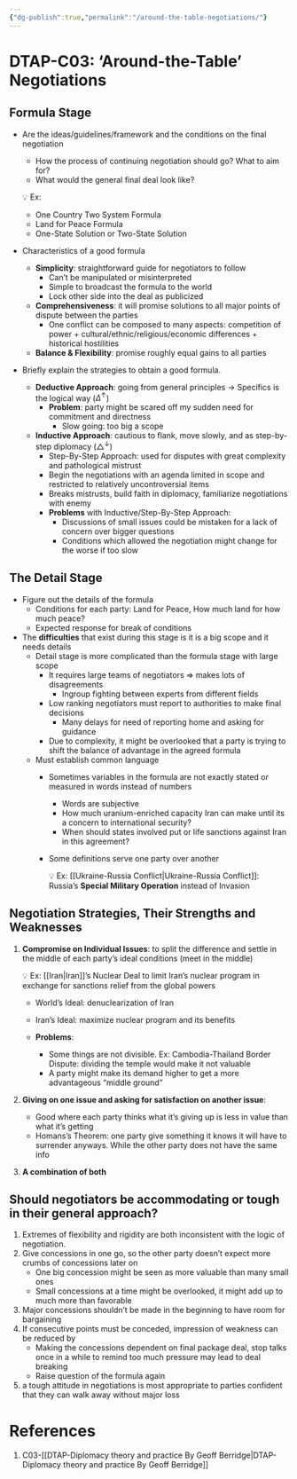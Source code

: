 ```yaml
---
{"dg-publish":true,"permalink":"/around-the-table-negotiations/"}
---
```


# DTAP-C03: ‘Around-the-Table’ Negotiations

## Formula Stage

- Are the ideas/guidelines/framework and the conditions on the final negotiation
    - How the process of continuing negotiation should go? What to aim for?
    - What would the general final deal look like?
    
    💡 Ex:
    
    - One Country Two System Formula
    - Land for Peace Formula
    - One-State Solution or Two-State Solution
    
- Characteristics of a good formula
    - **Simplicity**: straightforward guide for negotiators to follow
        - Can’t be manipulated or misinterpreted
        - Simple to broadcast the formula to the world
        - Lock other side into the deal as publicized
    - **Comprehensiveness**: it will promise solutions to all major points of dispute between the parties
        - One conflict can be composed to many aspects: competition of power + cultural/ethnic/religious/economic differences + historical hostilities
    - **Balance & Flexibility**: promise roughly equal gains to all parties
- Briefly explain the strategies to obtain a good formula.
    - **Deductive Approach**: going from general principles → Specifics is the logical way ($\Delta^\uparrow$)
        - **Problem**: party might be scared off my sudden need for commitment and directness
            - Slow going: too big a scope
    - **Inductive Approach**: cautious to flank, move slowly, and as step-by-step diplomacy ($\triangle^\downarrow$)
        - Step-By-Step Approach: used for disputes with great complexity and pathological mistrust
        - Begin the negotiations with an agenda limited in scope and restricted to relatively uncontroversial items
        - Breaks mistrusts, build faith in diplomacy, familiarize negotiations with enemy
        - **Problems** with Inductive/Step-By-Step Approach:
            - Discussions of small issues could be mistaken for a lack of concern over bigger questions
            - Conditions which allowed the negotiation might change for the worse if too slow

## The Detail Stage

- Figure out the details of the formula
    - Conditions for each party: Land for Peace, How much land for how much peace?
    - Expected response for break of conditions
- The **difficulties** that exist during this stage is it is a big scope and it needs details
    - Detail stage is more complicated than the formula stage with large scope
        - It requires large teams of negotiators ⇒ makes lots of disagreements
            - Ingroup fighting between experts from different fields
        - Low ranking negotiators must report to authorities to make final decisions
            - Many delays for need of reporting home and asking for guidance
        - Due to complexity, it might be overlooked that a party is trying to shift the balance of advantage in the agreed formula
    - Must establish common language
        - Sometimes variables in the formula are not exactly stated or measured in words instead of numbers
            - Words are subjective
            - How much uranium-enriched capacity Iran can make until its a concern to international security?
            - When should states involved put or life sanctions against Iran in this agreement?
        - Some definitions serve one party over another
            
            💡 Ex: [[Ukraine-Russia Conflict\|Ukraine-Russia Conflict]]: Russia’s **Special Military Operation** instead of Invasion

## Negotiation Strategies, Their Strengths and Weaknesses

1. **Compromise on Individual Issues**: to split the difference and settle in the middle of each party’s ideal conditions (meet in the middle)
    
    💡 Ex: [[Iran\|Iran]]’s Nuclear Deal to limit Iran’s nuclear program in exchange for sanctions relief from the global powers
    
    - World’s Ideal: denuclearization of Iran
    - Iran’s Ideal: maximize nuclear program and its benefits
    
    - **Problems**:
        - Some things are not divisible. Ex: Cambodia-Thailand Border Dispute: dividing the temple would make it not valuable
        - A party might make its demand higher to get a more advantageous “middle ground”
2. **Giving on one issue and asking for satisfaction on another issue**:
    - Good where each party thinks what it’s giving up is less in value than what it’s getting
    - Homans’s Theorem: one party give something it knows it will have to surrender anyways. While the other party does not have the same info
3. **A combination of both**

## Should negotiators be accommodating or tough in their general approach?

1. Extremes of flexibility and rigidity are both inconsistent with the logic of negotiation.
2. Give concessions in one go, so the other party doesn’t expect more crumbs of concessions later on
    - One big concession might be seen as more valuable than many small ones
    - Small concessions at a time might be overlooked, it might add up to much more than favorable
3. Major concessions shouldn’t be made in the beginning to have room for bargaining
4. If consecutive points must be conceded, impression of weakness can be reduced by
    - Making the concessions dependent on final package deal, stop talks once in a while to remind too much pressure may lead to deal breaking
    - Raise question of the formula again
5. a tough attitude in negotiations is most appropriate to parties confident that they can walk away without major loss

# References

1. C03-[[DTAP-Diplomacy theory and practice By Geoff Berridge\|DTAP-Diplomacy theory and practice By Geoff Berridge]]